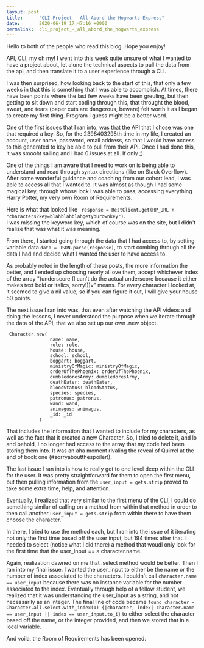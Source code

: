 ```yaml
---
layout: post
title:      "CLI Project - All Abord the Hogwarts Express"
date:       2020-06-19 17:47:16 +0000
permalink:  cli_project_-_all_abord_the_hogwarts_express
---
```




Hello to both of the people who read this blog.  Hope you enjoy!

API, CLI, my oh my!  I went into this week quite unsure of what I wanted to have a project about, let alone the technical aspects to pull the data from the api, and then translate it to a user experience through a CLI.  

I was then surprised, how looking back to the start of this, that only a few weeks in that this is something that I was able to accomplish.  At times, there have been points where the last few weeks have been greuling, but then getting to sit down and start coding through this, that throught the blood, sweat, and tears (paper cuts are dangerous, beware) felt worth it as I began to create my first thing.  Program I guess might be a better word.

One of the first issues that I ran into, was that the API that I chose was one that required a key.  So, for the 2398403298th time in my life, I created an account, user name, password, email address, so that I would have access to this generated to key be able to pull from their API.  Once I had done this, it was smooht sailing and I had 0 issues at all.  If only ;).  

One of the things I am aware that I need to work on is being able to understand and read through syntax directions (like on Stack Overflow).  After some wonderful guidance and coaching from our cohort lead, I was able to access all that I wanted to.  It was almost as though I had some magical key, through whose lock I was able to pass, accessing everything Harry Potter, my very own Room of Requirements.

Here is what that looked like 
` response = RestClient.get(HP_URL + "characters?key=blahblahblahgetyourownkey")`.  
I was missing the keyword key, which of course was on the site, but I didn't realize that was what it was meaning.

From there, I started going through the data that I had access to, by setting variable data `data = JSON.parse(response)`, to start combing through all the data I had and decide what I wanted the user to have access to.

As probably noted in the length of these posts, the more information the better, and I ended up choosing nearly all ove them, accept whichever index of the array "(underscore (I can't do the actual underscore because it either makes text bold or italics, sorry!))v" means.  For every character I looked at, it seemed to give a nil value, so if you can figure it out, I will give your house 50 points.

The next issue I ran into was, that even after watching the API videos and doing the lessons, I never understood the purpose when we iterate through the data of the API, that we also set up our own .new object.  
```
 Character.new(
                name: name,
                role: role,
                house: house,
                school: school,
                boggart: boggart,
                ministryOfMagic: ministryOfMagic,
                orderOfThePhoenix: orderOfThePhoenix,
                dumbledoresArmy: dumbledoresArmy,
                deathEater: deathEater, 
                bloodStatus: bloodStatus,
                species: species,
                patronus: patronus,
                wand: wand,
                animagus: animagus,
                _id: _id
            )
```

That includes the information that I wanted to include for my characters, as well as the fact that it created a new Character.  So, I tried to delete it, and lo and behold, I no longer had access to the array that my code had been storing them into.  It was an aha moment rivaling the reveal of Quirrel at the end of book one (#sorryaboutthespoiler!).

The last issue I ran into is how to really get to one level deep within the CLI for the user.  It was pretty straightforward for them to open the first menu, but then pulling information from the `user_input = gets.strip` proved to take some extra time, help, and attention.

Eventually, I realized that very similar to the first menu of the CLI, I could do something similar of calling on a method from within that method in order to then call another `user_input = gets.strip` from within there to have them choose the character.

In there, I tried to use the method each, but I ran into the issue of it iterating not only the first time based off the user input, but 194 times after that. I needed to select (notice what I did there) a method that woudl only look for the first time that the user_input == a character.name.

Again, realization dawned on me that .select method would be better. Then I ran into my final issue.  I wanted the user_input to either be the name or the number of index associated to the characters.  I couldn't call `character.name == user_input` because there was no instance variable for the number associated to the index.  Eventually through help of a fellow student, we realized that it was understanding the user_input as a string, and not necessarily as an integer.  The final line of code became `found_character = Character.all.select.with_index(1) {|character, index| character.name == user_input || index == user_input.to_i}` to either select the character based off the name, or the integer provided, and then we stored that in a local variable.

And voila, the Room of Requirements has been opened.
